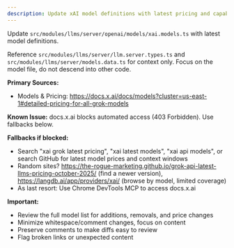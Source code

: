 ```yaml
---
description: Update xAI model definitions with latest pricing and capabilities
---
```


Update `src/modules/llms/server/openai/models/xai.models.ts` with latest model definitions.

Reference `src/modules/llms/server/llm.server.types.ts` and `src/modules/llms/server/models.data.ts` for context only. Focus on the model file, do not descend into other code.

**Primary Sources:**
- Models & Pricing: https://docs.x.ai/docs/models?cluster=us-east-1#detailed-pricing-for-all-grok-models

**Known Issue:** docs.x.ai blocks automated access (403 Forbidden). Use fallbacks below.

**Fallbacks if blocked:**
- Search "xai grok latest pricing", "xai latest models", "xai api models", or search GitHub for latest model prices and context windows
- Random sites? https://the-rogue-marketing.github.io/grok-api-latest-llms-pricing-october-2025/ (find a newer version), https://langdb.ai/app/providers/xai/ (browse by model, limited coverage)
- As last resort: Use Chrome DevTools MCP to access docs.x.ai

**Important:**
- Review the full model list for additions, removals, and price changes
- Minimize whitespace/comment changes, focus on content
- Preserve comments to make diffs easy to review
- Flag broken links or unexpected content
